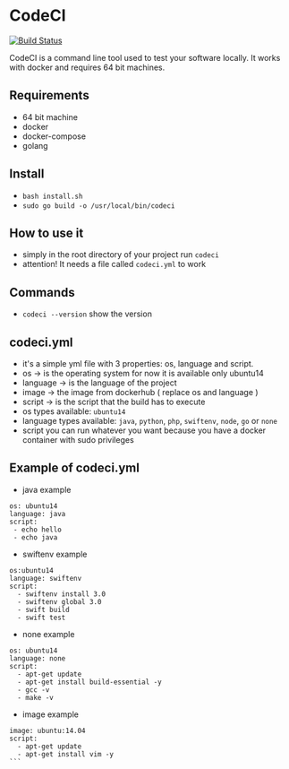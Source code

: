 # CodeCI #

[![Build Status](https://travis-ci.org/itjustworksteam/codeci.svg?branch=master)](https://travis-ci.org/itjustworksteam/codeci)

CodeCI is a command line tool used to test your software locally. It works with docker and requires 64 bit machines.

## Requirements ##

* 64 bit machine
* docker
* docker-compose
* golang

## Install ##

* ```bash install.sh```
* ```sudo go build -o /usr/local/bin/codeci```

## How to use it ##

* simply in the root directory of your project run ```codeci```
* attention! It needs a file called ```codeci.yml``` to work

## Commands ##

* ```codeci --version``` show the version

## codeci.yml ###

* it's a simple yml file with 3 properties: os, language and script.
* os -> is the operating system for now it is available only ubuntu14
* language -> is the language of the project
* image -> the image from dockerhub ( replace os and language )
* script -> is the script that the build has to execute
* os types available: ```ubuntu14```
* language types available: ```java```, ```python```, ```php```, ```swiftenv```, ```node```, ```go``` or ```none```
* script you can run whatever you want because you have a docker container with sudo privileges

## Example of codeci.yml ##

* java example
```
os: ubuntu14
language: java
script:
 - echo hello
 - echo java
```

* swiftenv example
```
os:ubuntu14
language: swiftenv
script:
  - swiftenv install 3.0
  - swiftenv global 3.0
  - swift build
  - swift test
```

* none example
```
os: ubuntu14
language: none
script:
  - apt-get update
  - apt-get install build-essential -y
  - gcc -v
  - make -v
```
* image example
````
image: ubuntu:14.04
script:
  - apt-get update
  - apt-get install vim -y
```
 
